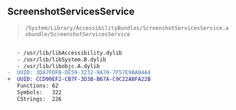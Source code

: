## ScreenshotServicesService

> `/System/Library/AccessibilityBundles/ScreenshotServicesService.axbundle/ScreenshotServicesService`

```diff

   - /usr/lib/libAccessibility.dylib
   - /usr/lib/libSystem.B.dylib
   - /usr/lib/libobjc.A.dylib
-  UUID: 3DA7FDFB-DE59-3232-9A70-7F57E9AA04A4
+  UUID: CCD90EF2-CB7F-3D3B-B67A-C9C22ABFA22B
   Functions: 62
   Symbols:   322
   CStrings:  226

```
